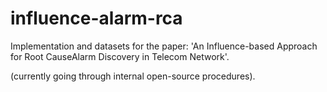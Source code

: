# influence-alarm-rca

Implementation and datasets for the paper: 'An Influence-based Approach for Root CauseAlarm Discovery in Telecom Network'.

(currently going through internal open-source procedures).
